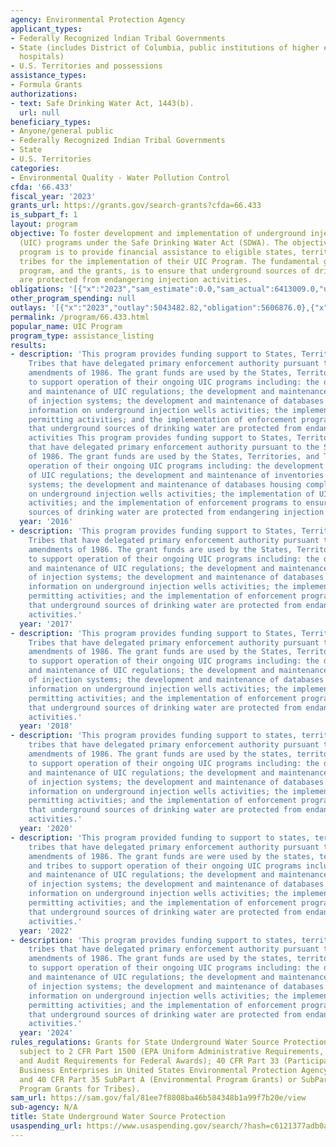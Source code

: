 ```yaml
---
agency: Environmental Protection Agency
applicant_types:
- Federally Recognized lndian Tribal Governments
- State (includes District of Columbia, public institutions of higher education and
  hospitals)
- U.S. Territories and possessions
assistance_types:
- Formula Grants
authorizations:
- text: Safe Drinking Water Act, 1443(b).
  url: null
beneficiary_types:
- Anyone/general public
- Federally Recognized Indian Tribal Governments
- State
- U.S. Territories
categories:
- Environmental Quality - Water Pollution Control
cfda: '66.433'
fiscal_year: '2023'
grants_url: https://grants.gov/search-grants?cfda=66.433
is_subpart_f: 1
layout: program
objective: To foster development and implementation of underground injection control
  (UIC) programs under the Safe Drinking Water Act (SDWA). The objective of the grant
  program is to provide financial assistance to eligible states, territories, and
  tribes for the implementation of their UIC Program. The fundamental goal of the
  program, and the grants, is to ensure that underground sources of drinking water
  are protected from endangering injection activities.
obligations: '[{"x":"2023","sam_estimate":0.0,"sam_actual":6413009.0,"usa_spending_actual":6413009.0},{"x":"2024","sam_estimate":0.0,"sam_actual":6067290.0,"usa_spending_actual":6067890.0},{"x":"2025","sam_estimate":0.0,"sam_actual":11387000.0,"usa_spending_actual":0.0}]'
other_program_spending: null
outlays: '[{"x":"2023","outlay":5043482.82,"obligation":5606876.0},{"x":"2024","outlay":1351365.08,"obligation":4212456.0},{"x":"2025","outlay":0.0,"obligation":0.0}]'
permalink: /program/66.433.html
popular_name: UIC Program
program_type: assistance_listing
results:
- description: 'This program provides funding support to States, Territories, and
    Tribes that have delegated primary enforcement authority pursuant to the SDWA
    amendments of 1986. The grant funds are used by the States, Territories, and Tribes
    to support operation of their ongoing UIC programs including: the development
    and maintenance of UIC regulations; the development and maintenance of inventories
    of injection systems; the development and maintenance of databases housing compliance
    information on underground injection wells activities; the implementation of UIC
    permitting activities; and the implementation of enforcement programs to ensure
    that underground sources of drinking water are protected from endangering injection
    activities This program provides funding support to States, Territories, and Tribes
    that have delegated primary enforcement authority pursuant to the SDWA amendments
    of 1986. The grant funds are used by the States, Territories, and Tribes to support
    operation of their ongoing UIC programs including: the development and maintenance
    of UIC regulations; the development and maintenance of inventories of injection
    systems; the development and maintenance of databases housing compliance information
    on underground injection wells activities; the implementation of UIC permitting
    activities; and the implementation of enforcement programs to ensure that underground
    sources of drinking water are protected from endangering injection activities. '
  year: '2016'
- description: 'This program provides funding support to States, Territories, and
    Tribes that have delegated primary enforcement authority pursuant to the SDWA
    amendments of 1986. The grant funds are used by the States, Territories, and Tribes
    to support operation of their ongoing UIC programs including: the development
    and maintenance of UIC regulations; the development and maintenance of inventories
    of injection systems; the development and maintenance of databases housing compliance
    information on underground injection wells activities; the implementation of UIC
    permitting activities; and the implementation of enforcement programs to ensure
    that underground sources of drinking water are protected from endangering injection
    activities.'
  year: '2017'
- description: 'This program provides funding support to States, Territories, and
    Tribes that have delegated primary enforcement authority pursuant to the SDWA
    amendments of 1986. The grant funds are used by the States, Territories, and Tribes
    to support operation of their ongoing UIC programs including: the development
    and maintenance of UIC regulations; the development and maintenance of inventories
    of injection systems; the development and maintenance of databases housing compliance
    information on underground injection wells activities; the implementation of UIC
    permitting activities; and the implementation of enforcement programs to ensure
    that underground sources of drinking water are protected from endangering injection
    activities.'
  year: '2018'
- description: 'This program provides funding support to states, territories, and
    tribes that have delegated primary enforcement authority pursuant to the SDWA
    amendments of 1986. The grant funds are used by the states, territories, and tribes
    to support operation of their ongoing UIC programs including: the development
    and maintenance of UIC regulations; the development and maintenance of inventories
    of injection systems; the development and maintenance of databases housing compliance
    information on underground injection wells activities; the implementation of UIC
    permitting activities; and the implementation of enforcement programs to ensure
    that underground sources of drinking water are protected from endangering injection
    activities.'
  year: '2020'
- description: 'This program provided funding to support to states, territories, and
    tribes that have delegated primary enforcement authority pursuant to the SDWA
    amendments of 1986. The grant funds are were used by the states, territories,
    and tribes to support operation of their ongoing UIC programs including: the development
    and maintenance of UIC regulations; the development and maintenance of inventories
    of injection systems; the development and maintenance of databases housing compliance
    information on underground injection wells activities; the implementation of UIC
    permitting activities; and the implementation of enforcement programs to ensure
    that underground sources of drinking water are protected from endangering injection
    activities.'
  year: '2022'
- description: 'This program provides funding support to states, territories, and
    tribes that have delegated primary enforcement authority pursuant to the SDWA
    amendments of 1986. The grant funds are used by the states, territories, and tribes
    to support operation of their ongoing UIC programs including: the development
    and maintenance of UIC regulations; the development and maintenance of inventories
    of injection systems; the development and maintenance of databases housing compliance
    information on underground injection wells activities; the implementation of UIC
    permitting activities; and the implementation of enforcement programs to ensure
    that underground sources of drinking water are protected from endangering injection
    activities.'
  year: '2024'
rules_regulations: Grants for State Underground Water Source Protection Programs are
  subject to 2 CFR Part 1500 (EPA Uniform Administrative Requirements, Cost Principles,
  and Audit Requirements for Federal Awards); 40 CFR Part 33 (Participation by Disadvantaged
  Business Enterprises in United States Environmental Protection Agency Programs);
  and 40 CFR Part 35 SubPart A (Environmental Program Grants) or SubPart B (Environmental
  Program Grants for Tribes).
sam_url: https://sam.gov/fal/81ee7f8808ba46b584348b1a99f7b20e/view
sub-agency: N/A
title: State Underground Water Source Protection
usaspending_url: https://www.usaspending.gov/search/?hash=c6121377adb0a70649453cbf37bb2843
---
```

